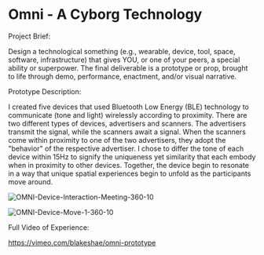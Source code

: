 # Omni - A Cyborg Technology

Project Brief: 

Design a technological something (e.g., wearable, device, tool, space,
software, infrastructure) that gives YOU, or one of your peers, a special ability
or superpower. The final deliverable is a prototype or prop, brought to life
through demo, performance, enactment, and/or visual narrative.

Prototype Description:

I created five devices that used Bluetooth Low Energy (BLE) technology to communicate (tone and light) wirelessly according to proximity. There are two different types of devices, advertisers and scanners. The advertisers transmit the signal, while the scanners await a signal. When the scanners come within proximity to one of the two advertisers, they adopt the "behavior" of the respective advertiser. I chose to differ the tone of each device within 15Hz to signify the uniqueness yet similarity that each embody when in proximity to other devices. Together, the device begin to resonate in a way that unique spatial experiences begin to unfold as the participants move around.  

![OMNI-Device-Interaction-Meeting-360-10](https://user-images.githubusercontent.com/76088958/209447676-0fba01e9-9a00-47c3-adf9-c9535874089a.gif)

![OMNI-Device-Move-1-360-10](https://user-images.githubusercontent.com/76088958/209447686-373084e5-bd42-4f94-bc1b-00bfe5f51a00.gif)

Full Video of Experience:

https://vimeo.com/blakeshae/omni-prototype
